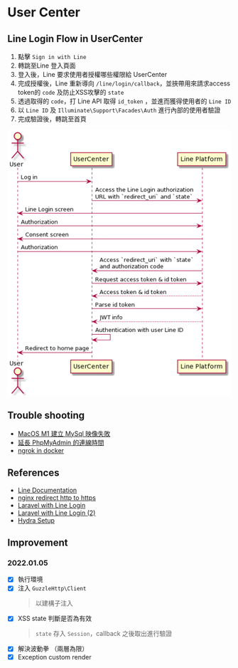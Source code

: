 # User Center

## Line Login Flow in UserCenter
1. 點擊 `Sign in with Line`
2. 轉跳至Line 登入頁面
3. 登入後，Line 要求使用者授權哪些權限給 UserCenter
4. 完成授權後，Line 重新導向 `/line/login/callback`，並挾帶用來請求access token的 `code` 及防止XSS攻擊的 `state`
5. 透過取得的 `code`，打 Line API 取得 `id_token` ，並進而獲得使用者的 `Line ID`
6. 以 `Line ID` 及 `Illuminate\Support\Facades\Auth` 進行內部的使用者驗證
7. 完成驗證後，轉跳至首頁

<div style="text-align:center"><img alt="Line Login Flow in UserCenter" src="./sequence.png"></div>

## Trouble shooting
- [MacOS M1 建立 MySql 映像失敗](https://learnku.com/laravel/t/60298)
- [延長 PhpMyAdmin 的連線時間](https://github.com/laradock/laradock/issues/1718)
- [ngrok in docker](https://github.com/laradock/laradock/issues/2068#issuecomment-680416959)

## References
- [Line Documentation](https://developers.line.biz/en/docs/)
- [nginx redirect http to https](https://gist.github.com/dorelljames/9da3063878b9c3030d6538b6724122ac#file-laravel-nginx-config-make-http-exception-url-and-make-all-others-https-md)
- [Laravel with Line Login](https://yulinchou.medium.com/%E5%88%A9%E7%94%A8-laravel-%E5%AF%A6%E4%BD%9C-line-%E7%99%BB%E5%85%A5-%E4%B8%A6%E5%8F%96%E5%BE%97%E4%BD%BF%E7%94%A8%E8%80%85%E7%9A%84-id-%E5%8F%8A-%E8%B3%87%E6%96%99-f95784ca9595)
- [Laravel with Line Login (2)](https://medium.com/@r3850355/%E7%AD%86%E8%A8%98-laravel-%E5%89%8D%E5%BE%8C%E7%AB%AF%E5%88%86%E9%9B%A2%E4%B8%8B%E7%9A%84-line-login-%E9%A9%97%E8%AD%89%E6%A9%9F%E5%88%B6-8d4bede8d47e)
- [Hydra Setup](https://www.ory.sh/hydra/docs/5min-tutorial)

## Improvement
### 2022.01.05
- [x] 執行環境
- [x] 注入 `GuzzleHttp\Client`
    > 以建構子注入
- [x] XSS state 判斷是否為有效
    > `state` 存入 `Session`，callback 之後取出進行驗證
- [x] 解決波動拳 （兩層為限）
- [x] Exception custom render
